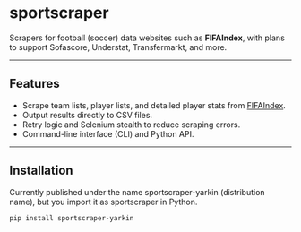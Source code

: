 # sportscraper

Scrapers for football (soccer) data websites such as **FIFAIndex**, with plans to support Sofascore, Understat, Transfermarkt, and more.

---

## Features
- Scrape team lists, player lists, and detailed player stats from [FIFAIndex](https://www.fifaindex.com/).
- Output results directly to CSV files.
- Retry logic and Selenium stealth to reduce scraping errors.
- Command-line interface (CLI) and Python API.

---

## Installation
Currently published under the name sportscraper-yarkin (distribution name),
but you import it as sportscraper in Python.
```bash
pip install sportscraper-yarkin

